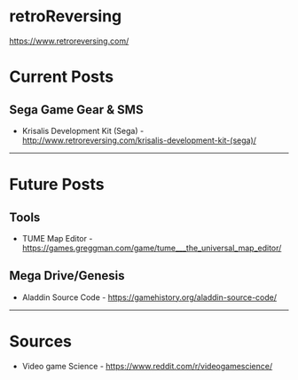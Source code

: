 # retroReversing
https://www.retroreversing.com/

# Current Posts

## Sega Game Gear & SMS
* Krisalis Development Kit (Sega) - http://www.retroreversing.com/krisalis-development-kit-(sega)/

---
# Future Posts

## Tools
* TUME Map Editor - https://games.greggman.com/game/tume___the_universal_map_editor/

## Mega Drive/Genesis
* Aladdin Source Code - https://gamehistory.org/aladdin-source-code/

----
# Sources
* Video game Science - https://www.reddit.com/r/videogamescience/
